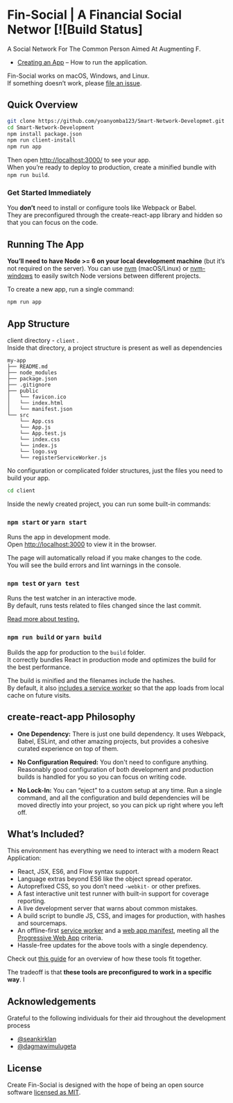 # Fin-Social | A Financial Social Networ [![Build Status]

A Social Network For The Common Person Aimed At Augmenting F.

* [Creating an App](#running-the-app) – How to run the application.

Fin-Social works on macOS, Windows, and Linux.<br>
If something doesn’t work, please [file an issue](https://github.com/yoanyomba123/Smart-Network-Developmet/issues/new).

## Quick Overview

```sh
git clone https://github.com/yoanyomba123/Smart-Network-Developmet.git
cd Smart-Network-Development
npm install package.json
npm run client-install
npm run app
```

Then open [http://localhost:3000/](http://localhost:3000/) to see your app.<br>
When you’re ready to deploy to production, create a minified bundle with `npm run build`.

### Get Started Immediately

You **don’t** need to install or configure tools like Webpack or Babel.<br>
They are preconfigured through the create-react-app library and hidden so that you can focus on the code.

## Running The App

**You’ll need to have Node >= 6 on your local development machine** (but it’s not required on the server). You can use [nvm](https://github.com/creationix/nvm#installation) (macOS/Linux) or [nvm-windows](https://github.com/coreybutler/nvm-windows#node-version-manager-nvm-for-windows) to easily switch Node versions between different projects.

To create a new app, run a single command:

```sh
npm run app
```

## App Structure

client directory - `client` .<br>
Inside that directory, a project structure is present as well as dependencies

```
my-app
├── README.md
├── node_modules
├── package.json
├── .gitignore
├── public
│   └── favicon.ico
│   └── index.html
│   └── manifest.json
└── src
    └── App.css
    └── App.js
    └── App.test.js
    └── index.css
    └── index.js
    └── logo.svg
    └── registerServiceWorker.js
```

No configuration or complicated folder structures, just the files you need to build your app.<br>

```sh
cd client
```

Inside the newly created project, you can run some built-in commands:

### `npm start` or `yarn start`

Runs the app in development mode.<br>
Open [http://localhost:3000](http://localhost:3000) to view it in the browser.

The page will automatically reload if you make changes to the code.<br>
You will see the build errors and lint warnings in the console.

### `npm test` or `yarn test`

Runs the test watcher in an interactive mode.<br>
By default, runs tests related to files changed since the last commit.

[Read more about testing.](https://github.com/facebook/create-react-app/blob/master/packages/react-scripts/template/README.md#running-tests)

### `npm run build` or `yarn build`

Builds the app for production to the `build` folder.<br>
It correctly bundles React in production mode and optimizes the build for the best performance.

The build is minified and the filenames include the hashes.<br>
By default, it also [includes a service worker](https://github.com/facebook/create-react-app/blob/master/packages/react-scripts/template/README.md#making-a-progressive-web-app) so that the app loads from local cache on future visits.

## create-react-app Philosophy

* **One Dependency:** There is just one build dependency. It uses Webpack, Babel, ESLint, and other amazing projects, but provides a cohesive curated experience on top of them.

* **No Configuration Required:** You don't need to configure anything. Reasonably good configuration of both development and production builds is handled for you so you can focus on writing code.

* **No Lock-In:** You can “eject” to a custom setup at any time. Run a single command, and all the configuration and build dependencies will be moved directly into your project, so you can pick up right where you left off.

## What’s Included?

This environment has everything we need to interact with a modern React Application:

* React, JSX, ES6, and Flow syntax support.
* Language extras beyond ES6 like the object spread operator.
* Autoprefixed CSS, so you don’t need `-webkit-` or other prefixes.
* A fast interactive unit test runner with built-in support for coverage reporting.
* A live development server that warns about common mistakes.
* A build script to bundle JS, CSS, and images for production, with hashes and sourcemaps.
* An offline-first [service worker](https://developers.google.com/web/fundamentals/getting-started/primers/service-workers) and a [web app manifest](https://developers.google.com/web/fundamentals/engage-and-retain/web-app-manifest/), meeting all the [Progressive Web App](https://github.com/facebook/create-react-app/blob/master/packages/react-scripts/template/README.md#making-a-progressive-web-app) criteria.
* Hassle-free updates for the above tools with a single dependency.

Check out [this guide](https://github.com/nitishdayal/cra_closer_look) for an overview of how these tools fit together.

The tradeoff is that **these tools are preconfigured to work in a specific way**. I

## Acknowledgements

Grateful to the following individuals for their aid throughout the development process

* [@seankirklan](https://github.com/Kirkland22)
* [@dagmawimulugeta](https://github.com/dagmawim)

## License

Create Fin-Social is designed with the hope of being an open source software [licensed as MIT](https://github.com/facebook/create-react-app/blob/master/LICENSE).

